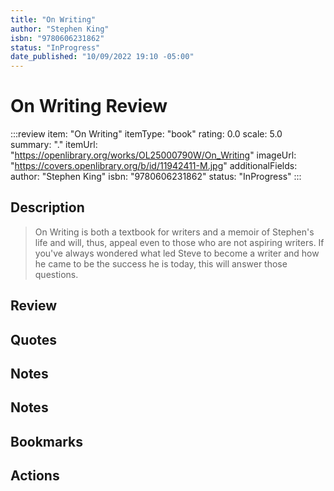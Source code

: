 ```yaml
---
title: "On Writing"
author: "Stephen King"
isbn: "9780606231862"
status: "InProgress"
date_published: "10/09/2022 19:10 -05:00"
---
```


# On Writing Review

:::review
item: "On Writing"
itemType: "book"
rating: 0.0
scale: 5.0
summary: "."
itemUrl: "https://openlibrary.org/works/OL25000790W/On_Writing"
imageUrl: "https://covers.openlibrary.org/b/id/11942411-M.jpg"
additionalFields:
  author: "Stephen King"
  isbn: "9780606231862"
  status: "InProgress"
:::

## Description

> On Writing is both a textbook for writers and a memoir of Stephen's life and will, thus, appeal even to those who are not aspiring writers. If you've always wondered what led Steve to become a writer and how he came to be the success he is today, this will answer those questions.

## Review

## Quotes

## Notes

## Notes

## Bookmarks

## Actions
